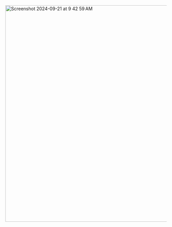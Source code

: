 <img width="676" alt="Screenshot 2024-09-21 at 9 42 59 AM" src="https://github.com/user-attachments/assets/fab1d3c7-fc73-4cc8-bb12-9d296a641693">
